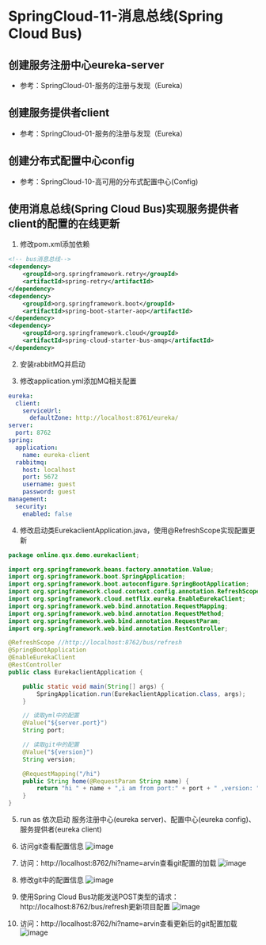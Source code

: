 # SpringCloud-11-消息总线(Spring Cloud Bus)

## 创建服务注册中心eureka-server
* 参考：SpringCloud-01-服务的注册与发现（Eureka）

## 创建服务提供者client
* 参考：SpringCloud-01-服务的注册与发现（Eureka）

## 创建分布式配置中心config
* 参考：SpringCloud-10-高可用的分布式配置中心(Config)

## 使用消息总线(Spring Cloud Bus)实现服务提供者client的配置的在线更新
1. 修改pom.xml添加依赖
```xml
<!-- bus消息总线-->
<dependency>
	<groupId>org.springframework.retry</groupId>
	<artifactId>spring-retry</artifactId>
</dependency>
<dependency>
	<groupId>org.springframework.boot</groupId>
	<artifactId>spring-boot-starter-aop</artifactId>
</dependency>
<dependency>
	<groupId>org.springframework.cloud</groupId>
	<artifactId>spring-cloud-starter-bus-amqp</artifactId>
</dependency>
```

2. 安装rabbitMQ并启动

3. 修改application.yml添加MQ相关配置
```yml
eureka:
  client:
    serviceUrl:
      defaultZone: http://localhost:8761/eureka/
server:
  port: 8762
spring:
  application:
    name: eureka-client
  rabbitmq:
    host: localhost
    port: 5672
    username: guest
    password: guest
management:
  security:
    enabled: false
```

4. 修改启动类EurekaclientApplication.java，使用@RefreshScope实现配置更新
```java
package online.qsx.demo.eurekaclient;

import org.springframework.beans.factory.annotation.Value;
import org.springframework.boot.SpringApplication;
import org.springframework.boot.autoconfigure.SpringBootApplication;
import org.springframework.cloud.context.config.annotation.RefreshScope;
import org.springframework.cloud.netflix.eureka.EnableEurekaClient;
import org.springframework.web.bind.annotation.RequestMapping;
import org.springframework.web.bind.annotation.RequestMethod;
import org.springframework.web.bind.annotation.RequestParam;
import org.springframework.web.bind.annotation.RestController;

@RefreshScope //http://localhost:8762/bus/refresh
@SpringBootApplication
@EnableEurekaClient
@RestController
public class EurekaclientApplication {

	public static void main(String[] args) {
		SpringApplication.run(EurekaclientApplication.class, args);
	}

	// 读取yml中的配置
	@Value("${server.port}")
	String port;

	// 读取git中的配置
	@Value("${version}")
	String version;

	@RequestMapping("/hi")
	public String home(@RequestParam String name) {
		return "hi " + name + ",i am from port:" + port + " ,version: " + version;
	}
}
```

5.  run as 依次启动 服务注册中心(eureka server)、配置中心(eureka config)、服务提供者(eureka client)

6.  访问git查看配置信息
![image](https://note.youdao.com/yws/public/resource/958e2804269476330b749d2dd3e6fbc4/xmlnote/D3FB353E6AAC478AA0B9005CB94A0632/9437)

7.  访问：http://localhost:8762/hi?name=arvin查看git配置的加载
![image](https://note.youdao.com/yws/public/resource/958e2804269476330b749d2dd3e6fbc4/xmlnote/4362BCC4C8AE408BA41E0591926F1130/9439)

8.  修改git中的配置信息
![image](https://note.youdao.com/yws/public/resource/958e2804269476330b749d2dd3e6fbc4/xmlnote/E036F9873A9544B0A7F95A3E602E48F9/9442)

9.  使用Spring Cloud Bus功能发送POST类型的请求：http://localhost:8762/bus/refresh更新项目配置
![image](https://note.youdao.com/yws/public/resource/958e2804269476330b749d2dd3e6fbc4/xmlnote/E42329FF02A9489A9FBAC9CA50C5C34F/9444)

10.  访问：http://localhost:8762/hi?name=arvin查看更新后的git配置加载
![image](https://note.youdao.com/yws/public/resource/958e2804269476330b749d2dd3e6fbc4/xmlnote/8DCBFC85303147DD97DA61E6525A48DC/9446)
